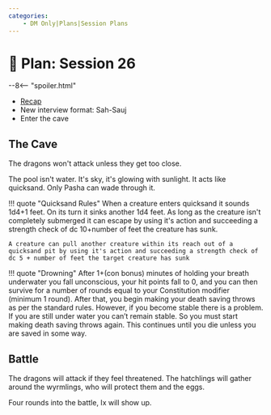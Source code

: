 ```yaml
---
categories:
    - DM Only|Plans|Session Plans
---
```


# 🔐 Plan: Session 26

--8<-- "spoiler.html"

- [Recap](../sessions/session-25.md)
- New interview format: Sah-Sauj
- Enter the cave

## The Cave

The dragons won't attack unless they get too close.

The pool isn't water. It's sky, it's glowing with sunlight. It acts like quicksand. Only Pasha can wade through it.

!!! quote "Quicksand Rules"
    When a creature enters quicksand it sounds 1d4+1 feet. On its turn it sinks another 1d4 feet. As long as the creature isn't completely submerged it can escape by using it's action and succeeding a strength check of dc 10+number of feet the creature has sunk.

    A creature can pull another creature within its reach out of a quicksand pit by using it's action and succeeding a strength check of dc 5 + number of feet the target creature has sunk

!!! quote "Drowning"
    After 1+(con bonus) minutes of holding your breath underwater you fall unconscious, your hit points fall to 0, and you can then survive for a number of rounds equal to your Constitution modifier (minimum 1 round). After that, you begin making your death saving throws as per the standard rules. However, if you become stable there is a problem. If you are still under water you can’t remain stable. So you must start making death saving throws again. This continues until you die unless you are saved in some way.

## Battle

The dragons will attack if they feel threatened. The hatchlings will gather around the wyrmlings, who will protect them and the eggs.

Four rounds into the battle, Ix will show up.
